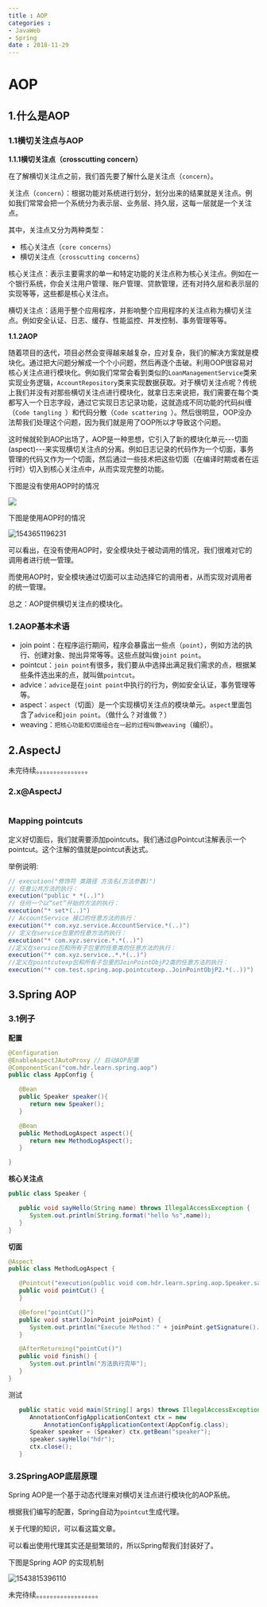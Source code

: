 ```yaml
---
title : AOP
categories : 
- JavaWeb
- Spring
date : 2018-11-29
---
```


# AOP

## 1.什么是AOP

### 1.1横切关注点与AOP

**1.1.1横切关注点（crosscutting concern）**

在了解横切关注点之前，我们首先要了解什么是关注点（`concern`）。

关注点（`concern`）：根据功能对系统进行划分，划分出来的结果就是关注点。例如我们常常会把一个系统分为表示层、业务层、持久层，这每一层就是一个关注点。

其中，关注点又分为两种类型：

- 核心关注点（`core concerns`）
- 横切关注点（`crosscutting concerns`）

核心关注点：表示主要需求的单一和特定功能的关注点称为核心关注点。例如在一个银行系统，你会关注用户管理、账户管理、贷款管理，还有对持久层和表示层的实现等等，这些都是核心关注点。

横切关注点：适用于整个应用程序，并影响整个应用程序的关注点称为横切关注点。例如安全认证、日志、缓存、性能监控、并发控制、事务管理等等。

**1.1.2AOP**

​       随着项目的迭代，项目必然会变得越来越复杂，应对复杂，我们的解决方案就是模块化。通过把大问题分解成一个个小问题，然后再逐个击破。利用OOP很容易对核心关注点进行模块化。例如我们常常会看到类似的`LoanManagementService`类来实现业务逻辑，`AccountRepository`类来实现数据获取。对于横切关注点呢？传统上我们并没有对那些横切关注点进行模块化，就拿日志来说把，我们需要在每个类都写入一个日志字段，通过它实现日志记录功能，这就造成不同功能的代码纠缠（`Code tangling `）和代码分散（`Code scattering `）。然后很明显，OOP没办法帮我们处理这个问题，因为我们就是用了OOP所以才导致这个问题。

​	这时候就轮到AOP出场了，AOP是一种思想，它引入了新的模块化单元---切面(aspect)---来实现横切关注点的分离。例如日志记录的代码作为一个切面，事务管理的代码又作为一个切面，然后通过一些技术把这些切面（在编译时期或者在运行时）切入到核心关注点中，从而实现完整的功能。

下图是没有使用AOP时的情况

![](https://github.com/huangdaren1997/pictures/blob/master/Spring/%E6%B2%A1%E6%9C%89%E4%BD%BF%E7%94%A8AOP%E6%97%B6.png?raw=true)

下图是使用AOP时的情况

![1543651196231](https://github.com/huangdaren1997/pictures/blob/master/Spring/%E4%BD%BF%E7%94%A8AOP%E6%97%B6.png?raw=true)

可以看出，在没有使用AOP时，安全模块处于被动调用的情况，我们很难对它的调用者进行统一管理。

而使用AOP时，安全模块通过切面可以主动选择它的调用者，从而实现对调用者的统一管理。

总之：AOP提供横切关注点的模块化。

### 1.2AOP基本术语

- join point：在程序运行期间，程序会暴露出一些点（`point`），例如方法的执行、创建对象、抛出异常等等。这些点就叫做`joint point`。
- pointcut：`join point`有很多，我们要从中选择出满足我们需求的点，根据某些条件选出来的点，就叫做`pointcut`。
- advice：`advice`是在`joint point`中执行的行为，例如安全认证，事务管理等等。
- aspect：`aspect`（切面）是一个实现横切关注点的模块单元。`aspect`里面包含了`advice`和`join point`。（做什么？对谁做？）
- weaving：`把核心功能和切面组合在一起的过程叫做weaving`（编织）。



## 2.AspectJ

未完待续。。。。。。。。。。。。。。。

### 2.x@AspectJ

```java

```

### Mapping pointcuts

定义好切面后，我们就需要添加pointcuts。我们通过@Pointcut注解表示一个pointcut。这个注解的值就是pointcut表达式。

举例说明:

```java
// execution("修饰符 类路径 方法名(方法参数)")
// 任意公共方法的执行：
execution("public * *(..)")
// 任何一个以“set”开始的方法的执行：
execution("* set*(..)")
// AccountService 接口的任意方法的执行：
execution("* com.xyz.service.AccountService.*(..)")
// 定义在service包里的任意方法的执行：
execution("* com.xyz.service.*.*(..)")
//定义在service包和所有子包里的任意类的任意方法的执行：
execution("* com.xyz.service..*.*(..)")
//定义在pointcutexp包和所有子包里的JoinPointObjP2类的任意方法的执行：
execution("* com.test.spring.aop.pointcutexp..JoinPointObjP2.*(..))")
```



## 3.Spring AOP

### 3.1例子

**配置**

```java
@Configuration
@EnableAspectJAutoProxy // 启动AOP配置
@ComponentScan("com.hdr.learn.spring.aop")
public class AppConfig {

   @Bean
   public Speaker speaker(){
      return new Speaker();
   }

   @Bean
   public MethodLogAspect aspect(){
      return new MethodLogAspect();
   }

}
```

**核心关注点**

```java
public class Speaker {

   public void sayHello(String name) throws IllegalAccessException {
      System.out.println(String.format("hello %s",name));
   }
}
```

**切面**

```java
@Aspect
public class MethodLogAspect {

   @Pointcut("execution(public void com.hdr.learn.spring.aop.Speaker.sayHello(..))")
   public void pointCut() {
   }

   @Before("pointCut()")
   public void start(JoinPoint joinPoint) {
      System.out.println("Execute Method：" + joinPoint.getSignature().getName());
   }

   @AfterReturning("pointCut()")
   public void finish() {
      System.out.println("方法执行完毕");
   }
}
```

测试

```java
   public static void main(String[] args) throws IllegalAccessException {
      AnnotationConfigApplicationContext ctx = new 
          AnnotationConfigApplicationContext(AppConfig.class);
      Speaker speaker = (Speaker) ctx.getBean("speaker");
      speaker.sayHello("hdr");
      ctx.close();
   }
```

### 3.2SpringAOP底层原理

Spring AOP是一个基于动态代理来对横切关注点进行模块化的AOP系统。

根据我们编写的配置，Spring自动为`pointcut`生成代理。

关于代理的知识，可以看这篇文章。

可以看出使用代理其实还是挺繁琐的，所以Spring帮我们封装好了。

下图是Spring AOP 的实现机制

![1543815396110](/home/hdr/Documents/pictures/Spring/SpringAOP内部.png)

未完待续。。。。。。。。。。。。。。。。。。


